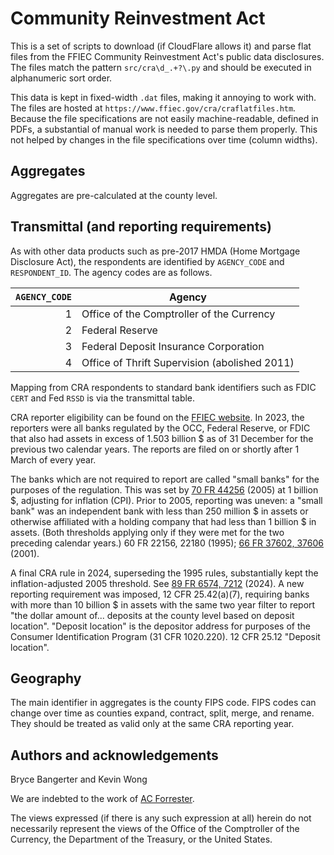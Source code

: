 # Community Reinvestment Act

This is a set of scripts to download (if CloudFlare allows it) and parse flat
files from the FFIEC Community Reinvestment Act's public data disclosures. The
files match the pattern `src/cra\d_.+?\.py` and should be executed in
alphanumeric sort order.

This data is kept in fixed-width `.dat` files, making it annoying to work with.
The files are hosted at `https://www.ffiec.gov/cra/craflatfiles.htm`. Because
the file specifications are not easily machine-readable, defined in PDFs, a
substantial of manual work is needed to parse them properly. This not helped by
changes in the file specifications over time (column widths).

## Aggregates
Aggregates are pre-calculated at the county level.

## Transmittal (and reporting requirements)
As with other data products such as pre-2017 HMDA (Home Mortgage Disclosure 
Act), the respondents are identified by `AGENCY_CODE` and `RESPONDENT_ID`. The
agency codes are as follows.

| `AGENCY_CODE`    | Agency                                        |
| ---------------: | --------------------------------------------- |
| 1                | Office of the Comptroller of the Currency     |
| 2                | Federal Reserve                               |
| 3                | Federal Deposit Insurance Corporation         |
| 4                | Office of Thrift Supervision (abolished 2011) |

Mapping from CRA respondents to standard bank identifiers such as FDIC `CERT`
and Fed `RSSD` is via the transmittal table.

CRA reporter eligibility can be found on the [FFIEC website](
https://www.ffiec.gov/cra/reporter.htm). In 2023, the reporters were all banks
regulated by the OCC, Federal Reserve, or FDIC that also had assets in excess of
1.503 billion $ as of 31 December for the previous two calendar years. The
reports are filed on or shortly after 1 March of every year.

The banks which are not required to report are called "small banks" for the
purposes of the regulation. This was set by [70 FR 44256](
https://www.federalregister.gov/d/05-15227/p-3) (2005) at 1 billion $, adjusting
for inflation (CPI). Prior to 2005, reporting was uneven: a "small bank" was an
independent bank with less than 250 million $ in assets or otherwise affiliated
with a holding company that had less than 1 billion $ in assets. (Both
thresholds applying only if they were met for the two preceding calendar years.)
60 FR 22156, 22180 (1995); [66 FR 37602, 37606](
https://www.federalregister.gov/d/01-18033/p-61) (2001).

A final CRA rule in 2024, superseding the 1995 rules, substantially kept the 
inflation-adjusted 2005 threshold. See [89 FR 6574, 7212](
https://www.federalregister.gov/d/2023-25797/p-8507) (2024). A new reporting
requirement was imposed, 12 CFR 25.42(a)(7), requiring banks with more than 10
billion $ in assets with the same two year filter to report "the dollar amount
of... deposits at the county level based on deposit location". "Deposit 
location" is the depositor address for purposes of the Consumer Identification
Program (31 CFR 1020.220). 12 CFR 25.12 "Deposit location".

## Geography
The main identifier in aggregates is the county FIPS code. FIPS codes can
change over time as counties expand, contract, split, merge, and rename. They
should be treated as valid only at the same CRA reporting year.

## Authors and acknowledgements
Bryce Bangerter and Kevin Wong

We are indebted to the work of [AC Forrester](
    https://github.com/acforrester/community-reinvestment-act).

The views expressed (if there is any such expression at all) herein do not 
necessarily represent the views of the Office of the Comptroller of the
Currency, the Department of the Treasury, or the United States.
